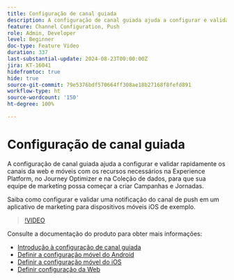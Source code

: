 ```yaml
---
title: Configuração de canal guiada
description: A configuração de canal guiada ajuda a configurar e validar rapidamente os canais da web e móveis com os recursos necessários na Experience Platform, no Journey Optimizer e na Coleção de dados, para que sua equipe de marketing possa começar a criar Campanhas e Jornadas. Saiba como configurar e validar uma notificação do canal de push em um aplicativo de marketing para dispositivos móveis iOS de exemplo.
feature: Channel Configuration, Push
role: Admin, Developer
level: Beginner
doc-type: Feature Video
duration: 337
last-substantial-update: 2024-08-23T00:00:00Z
jira: KT-16041
hidefromtoc: true
hide: true
source-git-commit: 79e5376bdf570664ff308ae18b27168f8fefd891
workflow-type: ht
source-wordcount: '150'
ht-degree: 100%

---
```



# Configuração de canal guiada

A configuração de canal guiada ajuda a configurar e validar rapidamente os canais da web e móveis com os recursos necessários na Experience Platform, no Journey Optimizer e na Coleção de dados, para que sua equipe de marketing possa começar a criar Campanhas e Jornadas. 

Saiba como configurar e validar uma notificação do canal de push em um aplicativo de marketing para dispositivos móveis iOS de exemplo.

>[!VIDEO](https://video.tv.adobe.com/v/3433053/?learn=on)

Consulte a documentação do produto para obter mais informações:

* [Introdução à configuração de canal guiada](https://experienceleague.adobe.com/pt-br/docs/journey-optimizer/using/configuration/guided-setup/set-mobile-config)
* [Definir a configuração móvel do Android](https://experienceleague.adobe.com/pt-br/docs/journey-optimizer/using/configuration/guided-setup/set-mobile-android)
* [Definir a configuração móvel do iOS](https://experienceleague.adobe.com/pt-br/docs/journey-optimizer/using/configuration/guided-setup/set-mobile-ios)
* [Definir configuração da Web](https://experienceleague.adobe.com/pt-br/docs/journey-optimizer/using/configuration/guided-setup/set-mobile-web)
